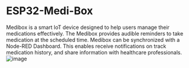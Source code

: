 # ESP32-Medi-Box
Medibox is a smart IoT device designed to help users manage their medications effectively. The Medibox provides audible reminders to take medication at the scheduled time. Medibox can be synchronized with a Node-RED Dashboard. This enables receive notifications on track medication history,  and share information with healthcare professionals. 
![image](https://github.com/chalindunis/ESP32-Medi-Box/assets/81397441/90fb129d-4d64-420d-8b22-1a9951a9a5d5)
